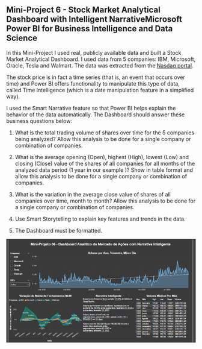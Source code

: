 ## Mini-Project 6 - Stock Market Analytical Dashboard with Intelligent NarrativeMicrosoft Power BI for Business Intelligence and Data Science

In this Mini-Project I used real, publicly available data and built a Stock Market Analytical Dashboard. I used data from 5 companies: IBM, Microsoft, Oracle, Tesla and Walmart. The data was extracted from the [Nasdaq portal](https://www.nasdaq.com).

The stock price is in fact a time series (that is, an event that occurs over time) and Power BI offers functionality to manipulate this type of data, called Time Intelligence (which is a date manipulation feature in a simplified way).

I used the Smart Narrative feature so that Power BI helps explain the behavior of the data automatically. The Dashboard should answer these business questions below:

1) What is the total trading volume of shares over time for the 5 companies being analyzed? Allow this analysis to be done for a single company or combination of companies.

2) What is the average opening (Open), highest (High), lowest (Low) and closing (Close) value of the shares of all companies for all months of the analyzed data period (1 year in our example )? Show in table format and allow this analysis to be done for a single company or combination of companies.

3) What is the variation in the average close value of shares of all companies over time, month to month? Allow this analysis to be done for a single company or combination of companies.

4) Use Smart Storytelling to explain key features and trends in the data.

5) The Dashboard must be formatted.

![](MiniProject06.png)

#
